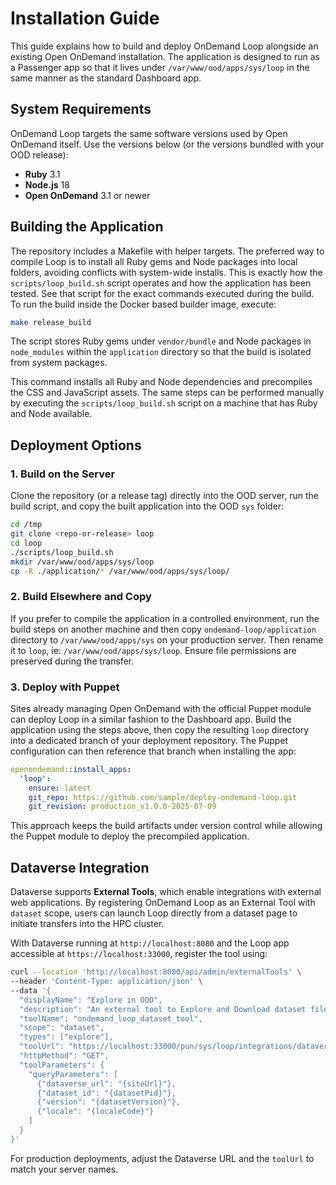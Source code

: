# Installation Guide

This guide explains how to build and deploy OnDemand Loop alongside an existing
Open OnDemand installation. The application is designed to run as a Passenger
app so that it lives under `/var/www/ood/apps/sys/loop` in the same manner as
the standard Dashboard app.

## System Requirements

OnDemand Loop targets the same software versions used by Open OnDemand itself.
Use the versions below (or the versions bundled with your OOD release):

- **Ruby** 3.1
- **Node.js** 18
- **Open OnDemand** 3.1 or newer

## Building the Application

The repository includes a Makefile with helper targets. The preferred way to
compile Loop is to install all Ruby gems and Node packages into local folders,
avoiding conflicts with system-wide installs. This is exactly how the
`scripts/loop_build.sh` script operates and how the application has been tested.
See that script for the exact commands executed during the build.
To run the build inside the Docker based builder image, execute:

```bash
make release_build
```

The script stores Ruby gems under `vendor/bundle` and Node packages in
`node_modules` within the `application` directory so that the build is isolated
from system packages.

This command installs all Ruby and Node dependencies and precompiles the CSS and
JavaScript assets. The same steps can be performed manually by executing the
`scripts/loop_build.sh` script on a machine that has Ruby and Node available.

## Deployment Options

### 1. Build on the Server

Clone the repository (or a release tag) directly into the OOD server, run the build script,
and copy the built application into the OOD `sys` folder:

```bash
cd /tmp
git clone <repo-or-release> loop
cd loop
./scripts/loop_build.sh
mkdir /var/www/ood/apps/sys/loop
cp -R ./application/* /var/www/ood/apps/sys/loop/
```

### 2. Build Elsewhere and Copy

If you prefer to compile the application in a controlled environment, run the
build steps on another machine and then copy `ondemand-loop/application` directory to
`/var/www/ood/apps/sys` on your production server. Then rename it to `loop`, ie: `/var/www/ood/apps/sys/loop`.
Ensure file permissions are preserved during the transfer.

### 3. Deploy with Puppet

Sites already managing Open OnDemand with the official Puppet module can deploy
Loop in a similar fashion to the Dashboard app. Build the application using the
steps above, then copy the resulting `loop` directory into a dedicated branch of
your deployment repository. The Puppet configuration can then reference that
branch when installing the app:

```yaml
openondemand::install_apps:
  'loop':
    ensure: latest
    git_repo: https://github.com/sample/deploy-ondemand-loop.git
    git_revision: production_v1.0.0-2025-07-09
```

This approach keeps the build artifacts under version control while allowing the
Puppet module to deploy the precompiled application.

## Dataverse Integration

Dataverse supports **External Tools**, which enable integrations with external
web applications. By registering OnDemand Loop as an External Tool with
`dataset` scope, users can launch Loop directly from a dataset page to initiate
transfers into the HPC cluster.

With Dataverse running at `http://localhost:8080` and the Loop app accessible at
`https://localhost:33000`, register the tool using:

```bash
curl --location 'http://localhost:8080/api/admin/externalTools' \
--header 'Content-Type: application/json' \
--data '{
  "displayName": "Explore in OOD",
  "description": "An external tool to Explore and Download dataset files in OOD",
  "toolName": "ondemand_loop_dataset_tool",
  "scope": "dataset",
  "types": ["explore"],
  "toolUrl": "https://localhost:33000/pun/sys/loop/integrations/dataverse/external_tool/dataset",
  "httpMethod": "GET",
  "toolParameters": {
    "queryParameters": [
      {"dataverse_url": "{siteUrl}"},
      {"dataset_id": "{datasetPid}"},
      {"version": "{datasetVersion}"},
      {"locale": "{localeCode}"}
    ]
  }
}'
```

For production deployments, adjust the Dataverse URL and the `toolUrl` to match
your server names.
